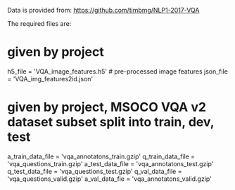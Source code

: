 Data is provided from: https://github.com/timbmg/NLP1-2017-VQA

The required files are:
# given by project
h5_file = 'VQA_image_features.h5'  # pre-processed image features
json_file = 'VQA_img_features2id.json'

# given by project, MSOCO VQA v2 dataset subset split into train, dev, test 
a_train_data_file = 'vqa_annotatons_train.gzip'
q_train_data_file = 'vqa_questions_train.gzip'
a_test_data_file = 'vqa_annotatons_test.gzip'
q_test_data_file = 'vqa_questions_test.gzip'
q_val_data_file = 'vqa_questions_valid.gzip'
a_val_data_fie = 'vqa_annotatons_valid.gzip'
